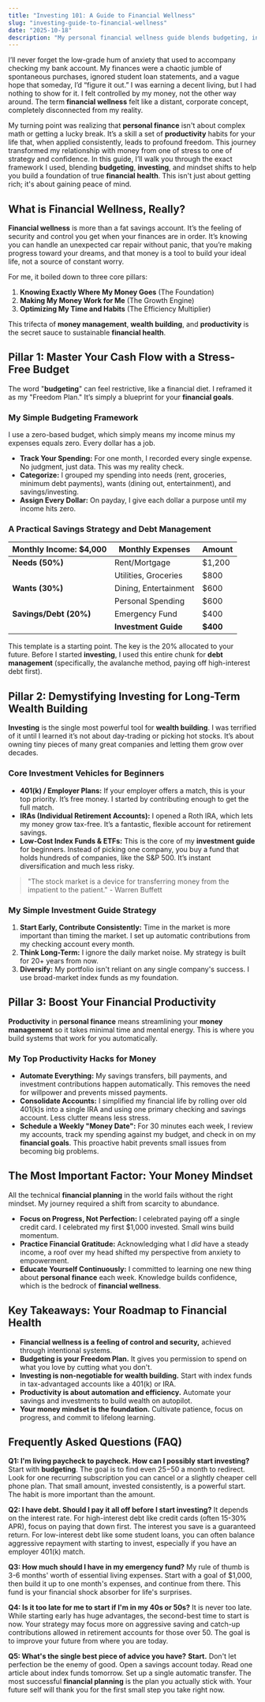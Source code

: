 ```yaml
---
title: "Investing 101: A Guide to Financial Wellness"
slug: "investing-guide-to-financial-wellness"
date: "2025-10-18"
description: "My personal financial wellness guide blends budgeting, investing, and productivity. Discover a practical system for money management, debt freedom, and building lasting wealth with a healthy money mindset"
---
```

I’ll never forget the low-grade hum of anxiety that used to accompany checking my bank account. My finances were a chaotic jumble of spontaneous purchases, ignored student loan statements, and a vague hope that someday, I’d “figure it out.” I was earning a decent living, but I had nothing to show for it. I felt controlled by my money, not the other way around. The term **financial wellness** felt like a distant, corporate concept, completely disconnected from my reality.

My turning point was realizing that **personal finance** isn't about complex math or getting a lucky break. It’s a skill a set of **productivity** habits for your life that, when applied consistently, leads to profound freedom. This journey transformed my relationship with money from one of stress to one of strategy and confidence. In this guide, I’ll walk you through the exact framework I used, blending **budgeting**, **investing**, and mindset shifts to help you build a foundation of true **financial health**. This isn't just about getting rich; it's about gaining peace of mind.

## What is Financial Wellness, Really?

**Financial wellness** is more than a fat savings account. It’s the feeling of security and control you get when your finances are in order. It’s knowing you can handle an unexpected car repair without panic, that you’re making progress toward your dreams, and that money is a tool to build your ideal life, not a source of constant worry.

For me, it boiled down to three core pillars:
1.  **Knowing Exactly Where My Money Goes** (The Foundation)
2.  **Making My Money Work for Me** (The Growth Engine)
3.  **Optimizing My Time and Habits** (The Efficiency Multiplier)

This trifecta of **money management**, **wealth building**, and **productivity** is the secret sauce to sustainable **financial health**.

## Pillar 1: Master Your Cash Flow with a Stress-Free Budget

The word "**budgeting**" can feel restrictive, like a financial diet. I reframed it as my "Freedom Plan." It’s simply a blueprint for your **financial goals**.

### My Simple Budgeting Framework

I use a zero-based budget, which simply means my income minus my expenses equals zero. Every dollar has a job.

*   **Track Your Spending:** For one month, I recorded every single expense. No judgment, just data. This was my reality check.
*   **Categorize:** I grouped my spending into needs (rent, groceries, minimum debt payments), wants (dining out, entertainment), and savings/investing.
*   **Assign Every Dollar:** On payday, I give each dollar a purpose until my income hits zero.

### A Practical **Savings Strategy** and **Debt Management**

| Monthly Income: $4,000 |      Monthly Expenses         | Amount     |
| ---------------------- | ------------------------ | ---------- |
| **Needs (50%)**        |      Rent/Mortgage            | $1,200     |
|                        |      Utilities, Groceries     | $800       |
| **Wants (30%)**        |     Dining, Entertainment    | $600       |
|                        |      Personal Spending        | $600       |
| **Savings/Debt (20%)** |      Emergency Fund           | $400       |
|                        |      **Investment Guide**     | **$400**   |

This template is a starting point. The key is the 20% allocated to your future. Before I started **investing**, I used this entire chunk for **debt management** (specifically, the avalanche method, paying off high-interest debt first).

## Pillar 2: Demystifying Investing for Long-Term Wealth Building

**Investing** is the single most powerful tool for **wealth building**. I was terrified of it until I learned it’s not about day-trading or picking hot stocks. It’s about owning tiny pieces of many great companies and letting them grow over decades.

### Core Investment Vehicles for Beginners

*   **401(k) / Employer Plans:** If your employer offers a match, this is your top priority. It’s free money. I started by contributing enough to get the full match.
*   **IRAs (Individual Retirement Accounts):** I opened a Roth IRA, which lets my money grow tax-free. It’s a fantastic, flexible account for retirement savings.
*   **Low-Cost Index Funds & ETFs:** This is the core of my **investment guide** for beginners. Instead of picking one company, you buy a fund that holds hundreds of companies, like the S&P 500. It’s instant diversification and much less risky.

> "The stock market is a device for transferring money from the impatient to the patient." - Warren Buffett

### My Simple **Investment Guide** Strategy

1.  **Start Early, Contribute Consistently:** Time in the market is more important than timing the market. I set up automatic contributions from my checking account every month.
2.  **Think Long-Term:** I ignore the daily market noise. My strategy is built for 20+ years from now.
3.  **Diversify:** My portfolio isn't reliant on any single company's success. I use broad-market index funds as my foundation.

## Pillar 3: Boost Your Financial Productivity

**Productivity** in **personal finance** means streamlining your **money management** so it takes minimal time and mental energy. This is where you build systems that work for you automatically.

### My Top **Productivity** Hacks for Money

*   **Automate Everything:** My savings transfers, bill payments, and investment contributions happen automatically. This removes the need for willpower and prevents missed payments.
*   **Consolidate Accounts:** I simplified my financial life by rolling over old 401(k)s into a single IRA and using one primary checking and savings account. Less clutter means less stress.
*   **Schedule a Weekly "Money Date":** For 30 minutes each week, I review my accounts, track my spending against my budget, and check in on my **financial goals**. This proactive habit prevents small issues from becoming big problems.

## The Most Important Factor: Your Money Mindset

All the technical **financial planning** in the world fails without the right mindset. My journey required a shift from scarcity to abundance.

*   **Focus on Progress, Not Perfection:** I celebrated paying off a single credit card. I celebrated my first $1,000 invested. Small wins build momentum.
*   **Practice Financial Gratitude:** Acknowledging what I *did* have a steady income, a roof over my head shifted my perspective from anxiety to empowerment.
*   **Educate Yourself Continuously:** I committed to learning one new thing about **personal finance** each week. Knowledge builds confidence, which is the bedrock of **financial wellness**.

## Key Takeaways: Your Roadmap to Financial Health

*   **Financial wellness is a feeling of control and security,** achieved through intentional systems.
*   **Budgeting is your Freedom Plan.** It gives you permission to spend on what you love by cutting what you don't.
*   **Investing is non-negotiable for wealth building.** Start with index funds in tax-advantaged accounts like a 401(k) or IRA.
*   **Productivity is about automation and efficiency.** Automate your savings and investments to build wealth on autopilot.
*   **Your money mindset is the foundation.** Cultivate patience, focus on progress, and commit to lifelong learning.

## Frequently Asked Questions (FAQ)

**Q1: I'm living paycheck to paycheck. How can I possibly start investing?**
Start with **budgeting**. The goal is to find even $25-$50 a month to redirect. Look for one recurring subscription you can cancel or a slightly cheaper cell phone plan. That small amount, invested consistently, is a powerful start. The habit is more important than the amount.

**Q2: I have debt. Should I pay it all off before I start investing?**
It depends on the interest rate. For high-interest debt like credit cards (often 15-30% APR), focus on paying that down first. The interest you save is a guaranteed return. For low-interest debt like some student loans, you can often balance aggressive repayment with starting to invest, especially if you have an employer 401(k) match.

**Q3: How much should I have in my emergency fund?**
My rule of thumb is 3-6 months' worth of essential living expenses. Start with a goal of $1,000, then build it up to one month's expenses, and continue from there. This fund is your financial shock absorber for life's surprises.

**Q4: Is it too late for me to start if I'm in my 40s or 50s?**
It is never too late. While starting early has huge advantages, the second-best time to start is now. Your strategy may focus more on aggressive saving and catch-up contributions allowed in retirement accounts for those over 50. The goal is to improve your future from where you are today.

**Q5: What's the single best piece of advice you have?**
**Start.** Don't let perfection be the enemy of good. Open a savings account today. Read one article about index funds tomorrow. Set up a single automatic transfer. The most successful **financial planning** is the plan you actually stick with. Your future self will thank you for the first small step you take right now.
